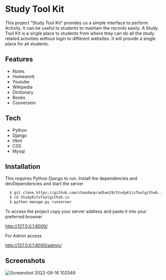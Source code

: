 
# Study Tool Kit

This project “Study Tool Kit” provides us a simple interface to perform Activity. It can be useful to students to maintain the records easily. A Study Tool Kit is a single place to students from where they can do all the study related activities without login to different websites. It will provide a single place for all students.


## Features

- Notes
- Homework
- Youtube
- Wikipedia
- Dictionary
- Books
- Conversion




## Tech 

- Python
- Django
- Html
- CSS
- Mysql




## Installation

This requires Python Django to run. Install the dependencies and devDependencies and start the server

```bash
  $ git clone https://github.com/chandanpradhan29/StudyKitsToolgithub.io.git
  $ cd StudyKitsToolgithub.io
  $ python manage.py runserver
```
    


To access the project copy your server address and paste it into your preferred browser

http://127.0.0.1:8000/

For Admin access

http://127.0.0.1:8000/admin/


## Screenshots
![Screenshot 2022-09-16 102549](https://user-images.githubusercontent.com/113591350/190559779-1efa6f91-ae0e-4b45-8a92-68e50c77ea71.png)

